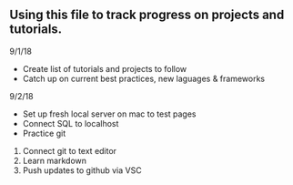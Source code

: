## Using this file to track progress on projects and tutorials.

9/1/18

* Create list of tutorials and projects to follow
* Catch up on current best practices, new laguages & frameworks

9/2/18
* Set up fresh local server on mac to test pages 
* Connect SQL to localhost
* Practice git 
1. Connect git to text editor
2. Learn markdown 
3. Push updates to github via VSC